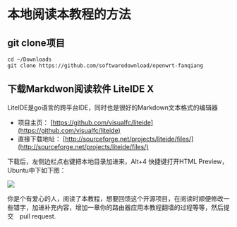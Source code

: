 本地阅读本教程的方法
==================

git clone项目
--------

    cd ~/Downloads
    git clone https://github.com/softwaredownload/openwrt-fanqiang

下载Markdwon阅读软件 LiteIDE X
--------

LiteIDE是go语言的跨平台IDE，同时也是很好的Markdown文本格式的编辑器

- 项目主页：
[https://github.com/visualfc/liteide](https://github.com/visualfc/liteide)
- 直接下载地址：
[http://sourceforge.net/projects/liteide/files/](http://sourceforge.net/projects/liteide/files/)

下载后，左侧边栏点右键把本地目录加进来，Alt+4 快捷键打开HTML Preview，Ubuntu中下如下图：

![](images/9.2.liteide.png)

你是个有爱心的人，阅读了本教程，想要回馈这个开源项目，在阅读时顺便修改一些错字，加进补充内容，增加一章你的路由器应用本教程翻墙的过程等等，然后提交　pull request.
